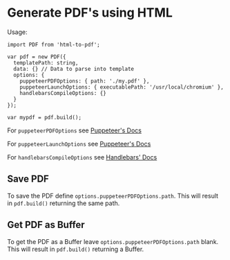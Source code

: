 # Generate PDF's using HTML

Usage:

```
import PDF from 'html-to-pdf';

var pdf = new PDF({
  templatePath: string,
  data: {} // Data to parse into template
  options: {
    puppeteerPDFOptions: { path: './my.pdf' },
    puppeteerLaunchOptions: { executablePath: '/usr/local/chromium' },
    handlebarsCompileOptions: {}
  }
});

var mypdf = pdf.build();
```

For `puppeteerPDFOptions` see [Puppeteer's Docs](https://github.com/GoogleChrome/puppeteer/blob/v1.16.0/docs/api.md#pagepdfoptions)

For `puppeteerLaunchOptions` see [Puppeteer's Docs](https://github.com/GoogleChrome/puppeteer/blob/v1.16.0/docs/api.md#puppeteerlaunchoptions)

For `handlebarsCompileOptions` see [Handlebars' Docs](https://handlebarsjs.com/reference.html)

## Save PDF

To save the PDF define `options.puppeteerPDFOptions.path`. This will result in `pdf.build()` returning the same path.

## Get PDF as Buffer

To get the PDF as a Buffer leave `options.puppeteerPDFOptions.path` blank. This will result in `pdf.build()` returning a Buffer.
